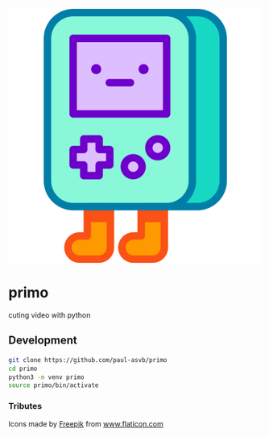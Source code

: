 ![primo](/images/video-game.png)
# primo
cuting video with python    


## Development
```bash
git clone https://github.com/paul-asvb/primo
cd primo
python3 -m venv primo
source primo/bin/activate
```

### Tributes

Icons made by <a href="https://www.flaticon.com/authors/freepik" title="Freepik">Freepik</a> from <a href="https://www.flaticon.com/" title="Flaticon"> www.flaticon.com</a>